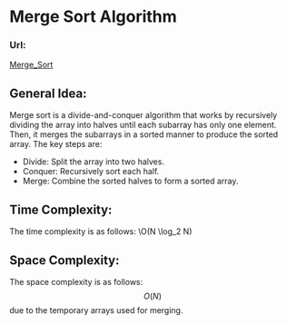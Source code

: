 # Merge Sort Algorithm 

### Url:
[Merge_Sort](https://www.geeksforgeeks.org/problems/merge-sort/1?utm_source=youtube&utm_medium=collab_striver_ytdescription&utm_campaign=merge-sort)

## General Idea:

Merge sort is a divide-and-conquer algorithm that works by recursively dividing the array into halves until each subarray has only one element. Then, it merges the subarrays in a sorted manner to produce the sorted array. The key steps are:

- Divide: Split the array into two halves.
- Conquer: Recursively sort each half.
- Merge: Combine the sorted halves to form a sorted array.

## Time Complexity:

The time complexity is as follows: \O(N \log_2 N\)

## Space Complexity:

The space complexity is as follows: $$O(N)$$ due to the temporary arrays used for merging.